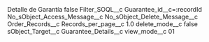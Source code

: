 <?xml version="1.0" encoding="UTF-8"?>
<CustomMetadata xmlns="http://soap.sforce.com/2006/04/metadata" xmlns:xsi="http://www.w3.org/2001/XMLSchema-instance" xmlns:xsd="http://www.w3.org/2001/XMLSchema">
    <label>Detalle de Garantía</label>
    <protected>false</protected>
    <values>
        <field>Filter_SOQL__c</field>
        <value xsi:type="xsd:string">Guarantee_id__c=:recordId</value>
    </values>
    <values>
        <field>No_sObject_Access_Message__c</field>
        <value xsi:nil="true"/>
    </values>
    <values>
        <field>No_sObject_Delete_Message__c</field>
        <value xsi:nil="true"/>
    </values>
    <values>
        <field>Order_Records__c</field>
        <value xsi:nil="true"/>
    </values>
    <values>
        <field>Records_per_page__c</field>
        <value xsi:type="xsd:double">1.0</value>
    </values>
    <values>
        <field>delete_mode__c</field>
        <value xsi:type="xsd:boolean">false</value>
    </values>
    <values>
        <field>sObject_Target__c</field>
        <value xsi:type="xsd:string">Guarantee_Details__c</value>
    </values>
    <values>
        <field>view_mode__c</field>
        <value xsi:type="xsd:string">01</value>
    </values>
</CustomMetadata>
